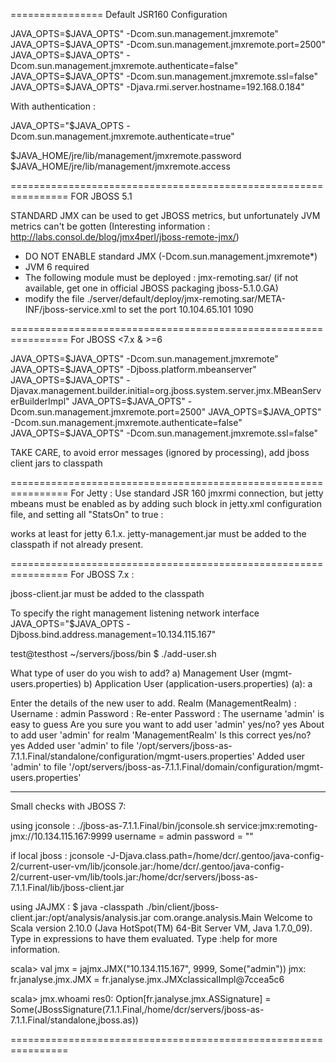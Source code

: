 ================
Default JSR160 Configuration 

JAVA_OPTS=$JAVA_OPTS" -Dcom.sun.management.jmxremote"
JAVA_OPTS=$JAVA_OPTS" -Dcom.sun.management.jmxremote.port=2500"
JAVA_OPTS=$JAVA_OPTS" -Dcom.sun.management.jmxremote.authenticate=false"
JAVA_OPTS=$JAVA_OPTS" -Dcom.sun.management.jmxremote.ssl=false"
JAVA_OPTS=$JAVA_OPTS" -Djava.rmi.server.hostname=192.168.0.184"

With authentication :

JAVA_OPTS="$JAVA_OPTS -Dcom.sun.management.jmxremote.authenticate=true"

$JAVA_HOME/jre/lib/management/jmxremote.password
$JAVA_HOME/jre/lib/management/jmxremote.access

================================================================
FOR JBOSS 5.1 

STANDARD JMX can be used to get JBOSS metrics, but unfortunately JVM metrics can't be gotten
(Interesting information : http://labs.consol.de/blog/jmx4perl/jboss-remote-jmx/)

- DO NOT ENABLE standard JMX (-Dcom.sun.management.jmxremote*)
- JVM 6 required
- The following module must be deployed : jmx-remoting.sar/
  (if not available, get one in official JBOSS packaging jboss-5.1.0.GA)
- modify the file ./server/default/deploy/jmx-remoting.sar/META-INF/jboss-service.xml to set the port 
    <?xml version="1.0" encoding="UTF-8"?>
    <server>
       <mbean code="org.jboss.mx.remoting.service.JMXConnectorServerService"
          name="jboss.remoting:service=JMXConnectorServer,protocol=rmi"
          display-name="JMX Connector Server (RMI)">
               <attribute name="BindAddress">10.104.65.101</attribute>
                <attribute name="RegistryPort">1090</attribute>
       </mbean>
    </server>

================================================================
For JBOSS <7.x  & >=6

JAVA_OPTS=$JAVA_OPTS" -Dcom.sun.management.jmxremote"
JAVA_OPTS=$JAVA_OPTS" -Djboss.platform.mbeanserver"
JAVA_OPTS=$JAVA_OPTS" -Djavax.management.builder.initial=org.jboss.system.server.jmx.MBeanServerBuilderImpl"
JAVA_OPTS=$JAVA_OPTS" -Dcom.sun.management.jmxremote.port=2500"
JAVA_OPTS=$JAVA_OPTS" -Dcom.sun.management.jmxremote.authenticate=false"
JAVA_OPTS=$JAVA_OPTS" -Dcom.sun.management.jmxremote.ssl=false"

TAKE CARE, to avoid error messages (ignored by processing), add jboss client jars to classpath

================================================================
For Jetty : Use standard JSR 160 jmxrmi connection, but jetty mbeans must be enabled as by
adding such block in jetty.xml configuration file, and setting all "StatsOn" to true : 
 
<Call id="MBeanServer" class="java.lang.management.ManagementFactory" name="getPlatformMBeanServer"/>

<Get id="Container" name="container">
  <Call name="addEventListener">
    <Arg>
      <New class="org.mortbay.management.MBeanContainer">
        <Arg><Ref id="MBeanServer"/></Arg>
        <Call name="start" />
      </New>
    </Arg>
  </Call>
</Get>

works at least for jetty 6.1.x. jetty-management.jar must be added to the classpath if not already present.

================================================================
For JBOSS 7.x :

jboss-client.jar must be added to the classpath

To specify the right management listening network interface
 JAVA_OPTS="$JAVA_OPTS -Djboss.bind.address.management=10.134.115.167"


test@testhost ~/servers/jboss/bin $ ./add-user.sh 

What type of user do you wish to add? 
 a) Management User (mgmt-users.properties) 
 b) Application User (application-users.properties)
(a): a

Enter the details of the new user to add.
Realm (ManagementRealm) : 
Username : admin
Password : 
Re-enter Password : 
The username 'admin' is easy to guess
Are you sure you want to add user 'admin' yes/no? yes
About to add user 'admin' for realm 'ManagementRealm'
Is this correct yes/no? yes
Added user 'admin' to file '/opt/servers/jboss-as-7.1.1.Final/standalone/configuration/mgmt-users.properties'
Added user 'admin' to file '/opt/servers/jboss-as-7.1.1.Final/domain/configuration/mgmt-users.properties'


-------------------------------------------------
Small checks with JBOSS 7:

using jconsole : 
  ./jboss-as-7.1.1.Final/bin/jconsole.sh
     service:jmx:remoting-jmx://10.134.115.167:9999    username = admin  password = ""

  if local jboss : 
  jconsole -J-Djava.class.path=/home/dcr/.gentoo/java-config-2/current-user-vm/lib/jconsole.jar:/home/dcr/.gentoo/java-config-2/current-user-vm/lib/tools.jar:/home/dcr/servers/jboss-as-7.1.1.Final/lib/jboss-client.jar

using JAJMX : 
 $ java -classpath ./bin/client/jboss-client.jar:/opt/analysis/analysis.jar com.orange.analysis.Main
 Welcome to Scala version 2.10.0 (Java HotSpot(TM) 64-Bit Server VM, Java 1.7.0_09).
 Type in expressions to have them evaluated.
 Type :help for more information.

 scala> val jmx = jajmx.JMX("10.134.115.167", 9999, Some("admin"))
 jmx: fr.janalyse.jmx.JMX = fr.janalyse.jmx.JMXclassicalImpl@7ccea5c6

 scala> jmx.whoami
 res0: Option[fr.janalyse.jmx.ASSignature] = Some(JBossSignature(7.1.1.Final,/home/dcr/servers/jboss-as-7.1.1.Final/standalone,jboss.as))


================================================================
